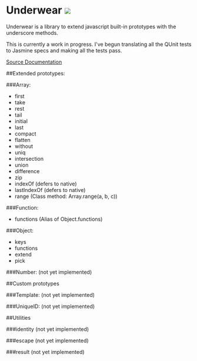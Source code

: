 Underwear [![](https://secure.travis-ci.org/daytonn/underwear.png?branch=master)](http://travis-ci.org/daytonn/underwear)
=========

Underwear is a library to extend javascript built-in prototypes with the
underscore methods.

This is currently a work in progress. I've begun translating all the
QUnit tests to Jasmine specs and making all the tests pass.

[Source Documentation](http://daytonn.github.com/underwear/docs/underwear.html)

##Extended prototypes:

###Array:
 - first
 - take
 - rest
 - tail
 - initial
 - last
 - compact
 - flatten
 - without
 - uniq
 - intersection
 - union
 - difference
 - zip
 - indexOf (defers to native)
 - lastIndexOf (defers to native)
 - range (Class method: Array.range(a, b, c))

###Function:
 - functions (Alias of Object.functions)

###Object:
 - keys
 - functions
 - extend
 - pick

###Number:
(not yet implemented)

##Custom prototypes

###Template:
(not yet implemented)

###UniqueID:
(not yet implemented)

##Utilities

###identity
(not yet implemented)

###escape
(not yet implemented)

###result
(not yet implemented)
